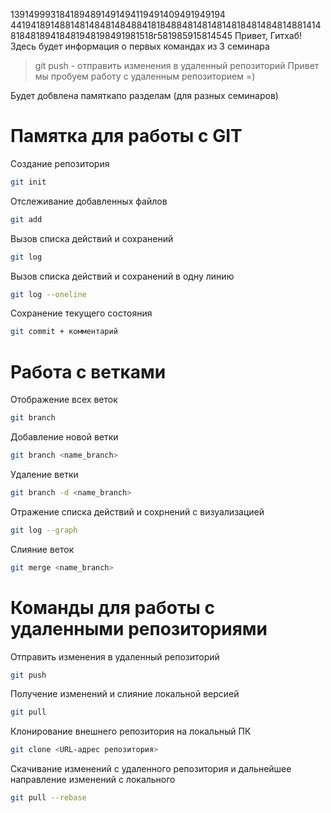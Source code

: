 1391499931841894891491494119491409491949194
4419418914881481484814848841818488481481481481848148481488141481848189418481948198491981518г581985915814545
Привет, Гитхаб! Здесь будет информация о первых командах из 3 семинара
> git push - отправить изменения в удаленный репозиторий 
Привет мы пробуем работу с удаленным репозиторием =)

Будет добвлена памяткапо разделам (для разных семинаров)

#  Памятка для работы с GIT

Создание репозитория
```sh
git init
```

Отслеживание добавленных файлов
```sh
git add
```

Вызов списка действий и сохранений
```sh
git log
```

Вызов списка действий и сохранений в одну линию
```sh
git log --oneline
```

Сохранение текущего состояния
```sh
git commit + комментарий
```

# Работа с ветками

Отображение всех веток
```sh
git branch
```
Добавление новой ветки
```sh
git branch <name_branch>
```
Удаление ветки
```sh
git branch -d <name_branch>
```
Отражение списка действий и сохрнений с визуализацией
```sh
git log --graph
```
Слияние веток
```sh
git merge <name_branch>
```

# Команды для работы с удаленными репозиториями

Отправить изменения в удаленный репозиторий 
```sh
git push 
```

Получение изменений и слияние  локальной версией
```sh
git pull
```

Клонирование внешнего репозитория на локальный ПК
```sh
git clone <URL-адрес репозитория>
```

Скачивание изменений с удаленного репозитория и дальнейшее направление изменений с локального
```sh
git pull --rebase
```
